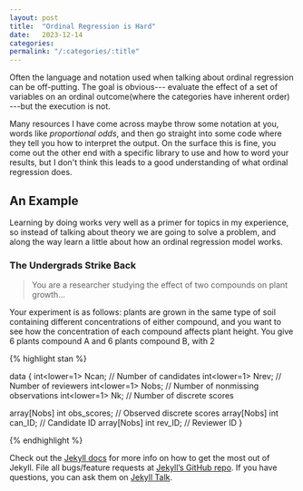 ```yaml
---
layout: post
title:  "Ordinal Regression is Hard"
date:   2023-12-14
categories: 
permalink: "/:categories/:title"
---
```



Often the language and notation used when talking about ordinal regression 
can be off-putting. The goal is obvious--- evaluate the effect of 
a set of variables on an ordinal outcome(where the categories have inherent order)
---but the execution is not.

Many resources I have come across maybe throw some notation at you, 
words like *proportional odds*, and then go straight into some code where 
they tell you how to interpret the output. On the surface this is fine, 
you come out the other end with a specific library to use and how 
to word your results, but I don't think this leads to a good understanding of what ordinal 
regression does. 

## An Example

Learning by doing works very well as a primer for topics in my experience, so 
instead of talking about theory we are going to solve a problem, and 
along the way learn a little about how an ordinal regression model works.

### The Undergrads Strike Back 

> You are a researcher studying the effect of two compounds on plant growth...

Your experiment is as follows: plants are grown in the same type of soil containing 
different concentrations of either compound, and you want to see how the 
concentration of each compound affects plant height. You give 6 plants 
compound A and 6 plants compound B, with 2




{% highlight stan %}

data {
  int<lower=1> Ncan; // Number of candidates
  int<lower=1> Nrev; // Number of reviewers
  int<lower=1> Nobs; // Number of nonmissing observations
  int<lower=1> Nk; // Number of discrete scores
  
  
  array[Nobs] int obs_scores; // Observed discrete scores
  array[Nobs] int can_ID; // Candidate ID
  array[Nobs] int rev_ID; // Reviewer ID
}

{% endhighlight %}

Check out the [Jekyll docs][jekyll-docs] for more info on how to get the most out of Jekyll. File all bugs/feature requests at [Jekyll’s GitHub repo][jekyll-gh]. If you have questions, you can ask them on [Jekyll Talk][jekyll-talk].

[jekyll-docs]: https://jekyllrb.com/docs/home
[jekyll-gh]:   https://github.com/jekyll/jekyll
[jekyll-talk]: https://talk.jekyllrb.com/
[MASS-r]: https://cran.r-project.org/web/packages/MASS/index.html


